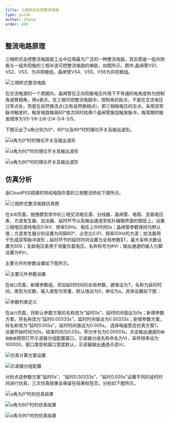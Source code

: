 ```yaml
---
title: 三相桥式全控整流电路
type: guide
author: zhangr
order: 400
---
```


## 整流电路原理

三相桥式全控整流电路是工业中应用最为广泛的一种整流电路，其实质是一组共阴极与一组共阳极的三相半波可控整流电路的串联，如图所示。图中,晶闸管VS1、VS2、VS3、为共阴极组，晶闸管VS4、VS5、VS6为共阳极组。

![三相桥式整流电路](./A3.png "电路拓扑")

在交流电源的一个周期内，晶闸管在正向阳极电压作用下不导通的电角度称为控制角或移相角，用α表示。在三相可控整流电路中，控制角的起点，不是在交流电压过零点处，而是在自然换流点(又称自然换相点)，即三相相电压的交点。采用双窄脉冲触发时，触发电路每隔60°依次同时给两个晶闸管施加触发脉冲，每周期的触发顺序为1/5-1/6-2/6-2/4-3/4-3/5。

下图示出了α角分别为0°、60°以及90°时的理论开关及输出波形。

![α角为0°时的理论开关及输出波形](./A4.png "α角为0°")

![α角为60°时的理论开关及输出波形](./A41.png "α角为60°")

![α角为90°时的理论开关及输出波形](./A42.png "α角为90°")

## 仿真分析

由CloudPSS搭建的带纯电阻负载的三相整流桥如下图所示。

![三相桥式整流电路仿真图](./A5new.png "仿真图")

在`实现`页面，拖拽模型库中的三相交流电压源、分线器、晶闸管、电阻、支路电压表、方波发生器、加法器、延时环节以及输出通道至拓扑编辑界面的图纸上。设置三相电压源线电压0.1kV、频率50Hz、电压上升时间0s；晶闸管参数保持为默认值；方波发生器分别设置为间隔60°、占空比0.01、频率50Hz的方波；加法器用于形成双窄脉冲波形；延时环节的延时时间设置为全局参数$T，最大采样点数设置为500；支路电压表用于测量负载电压，名称标号为#Vr；输出通道的输入引脚设置为#Vr。

主要元件的参数设置如下图所示。

![主要元件参数设置](./A9.png "参数设置")

在`接口`页面，新建参数组，添加延时时间的全局参数，键值设为T，名称为延时时间，类型为实数，输入类型为常量，默认值设为0，单位为s。具体设置如下图：

![参数列表定义](./A10.png "参数列表定义")

在`运行`页面，将默认参数方案的名称改为“延时0s”，延时时间值设为0s；新增参数方案，将名称改为“延时0.00333s”，延时时间值设为0.00333s；新增参数方案，将名称改为“延时0.005s”，延时时间值设为0.005s。
选择电磁暂态仿真方案1，设置开始时间为0s，结束时间为0.05s，积分步长为0.00001s。点击输出通道的`编辑数据`按钮打开示波器分组配置窗口，示波器分组名称命名为Vr，采样频率设为100000，窗口类型和窗口宽度默认，示波器输出通道点选Vr。

![仿真计算方案设置](./A11.png "仿真计算方案设置")

![示波器分组配置](./A12.png "示波器分组配置")

分别点选参数方案“延时0s”、“延时0.00333s”、“延时0.005s”设置不同的延时时间进行仿真，三次仿真结果会保留在结果标签页，分别如下图所示。

![α角为0°时的仿真结果](./A6new.png "延时0s")

![α角为60°时的仿真结果](./A7new.png "延时0.00333s")

![α角为90°时的仿真结果](./A8new.png "延时0.005s")






